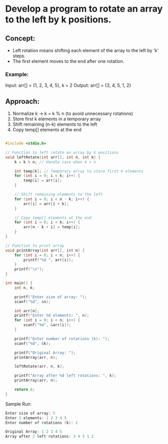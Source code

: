 # Develop a program to rotate an array to the left by k positions.


## Concept:

- Left rotation means shifting each element of the array 
  to the left by 'k' steps.
- The first element moves to the end after one rotation.

### Example:

Input: arr[] = {1, 2, 3, 4, 5}, k = 2
Output: arr[] = {3, 4, 5, 1, 2}


## Approach:

1) Normalize k -> k = k % n (to avoid unnecessary rotations)
2) Store first k elements in a temporary array
3) Shift remaining (n-k) elements to the left
4) Copy temp[] elements at the end

```c

#include <stdio.h>

// Function to left rotate an array by k positions
void leftRotate(int arr[], int n, int k) {
    k = k % n; // Handle case when k > n

    int temp[k]; // Temporary array to store first k elements
    for (int i = 0; i < k; i++) {
        temp[i] = arr[i];
    }

    // Shift remaining elements to the left
    for (int i = 0; i < n - k; i++) {
        arr[i] = arr[i + k];
    }

    // Copy temp[] elements at the end
    for (int i = 0; i < k; i++) {
        arr[n - k + i] = temp[i];
    }
}

// Function to print array
void printArray(int arr[], int n) {
    for (int i = 0; i < n; i++) {
        printf("%d ", arr[i]);
    }
    printf("\n");
}

int main() {
    int n, k;

    printf("Enter size of array: ");
    scanf("%d", &n);

    int arr[n];
    printf("Enter %d elements: ", n);
    for (int i = 0; i < n; i++) {
        scanf("%d", &arr[i]);
    }

    printf("Enter number of rotations (k): ");
    scanf("%d", &k);

    printf("Original Array: ");
    printArray(arr, n);

    leftRotate(arr, n, k);

    printf("Array after %d left rotations: ", k);
    printArray(arr, n);

    return 0;
}

```

Sample Run:

```c
Enter size of array: 5
Enter 5 elements: 1 2 3 4 5
Enter number of rotations (k): 2

Original Array: 1 2 3 4 5
Array after 2 left rotations: 3 4 5 1 2

````
